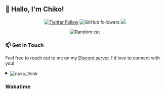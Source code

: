 ## 👋 Hallo, I'm Chiko!

<div align="center">

[![Twitter Follow](https://img.shields.io/twitter/follow/chikoxq?label=Follow)](https://twitter.com/intent/follow?screen_name=chikoxq)
![GitHub followers](https://img.shields.io/github/followers/chikof?label=Follow&style=social)
![](https://komarev.com/ghpvc/?username=chikof&color=blue)

</div>

<a href="https://cataas.com">
<img src="https://cataas.com/cat?type=square" align="right" width="300"alt="Random cat">
</a>

<div><picture><img src="https://raw.githubusercontent.com/carbon-language/carbon-lang/refs/heads/trunk/docs/images/bumper.png" alt=""></picture></div>

### 📫 Get in Touch
Feel free to reach out to me on my [Discord server](https://discord.gg/sejc7TnX6N). I'd love to connect with you!

<details>
<summary>
<img src="https://cdn3.emoji.gg/emojis/64203-noko-think.png" width="35px" height="35px" alt="noko_think" align="center">

### Wakatime
</summary>

<!--START_SECTION:waka-->
![Code Time](http://img.shields.io/badge/Code%20Time-2%2C433%20hrs%201%20min-blue)

![Profile Views](http://img.shields.io/badge/Profile%20Views-19-blue)

![Lines of code](https://img.shields.io/badge/From%20Hello%20World%20I%27ve%20Written-9.8%20million%20lines%20of%20code-blue)

**🐱 My GitHub Data** 

> 📦 106.3 kB Used in GitHub's Storage 
 > 
> 🏆 446 Contributions in the Year 2025
 > 
> 💼 Opted to Hire
 > 
> 📜 42 Public Repositories 
 > 
> 🔑 33 Private Repositories 
 > 
**I'm a Night 🦉** 

```text
🌞 Morning                925 commits         █░░░░░░░░░░░░░░░░░░░░░░░░   04.78 % 
🌆 Daytime                6007 commits        ████████░░░░░░░░░░░░░░░░░   31.06 % 
🌃 Evening                9316 commits        ████████████░░░░░░░░░░░░░   48.16 % 
🌙 Night                  3095 commits        ████░░░░░░░░░░░░░░░░░░░░░   16.00 % 
```
📅 **I'm Most Productive on Sunday** 

```text
Monday                   2263 commits        ███░░░░░░░░░░░░░░░░░░░░░░   11.70 % 
Tuesday                  1336 commits        ██░░░░░░░░░░░░░░░░░░░░░░░   06.91 % 
Wednesday                2607 commits        ███░░░░░░░░░░░░░░░░░░░░░░   13.48 % 
Thursday                 2899 commits        ████░░░░░░░░░░░░░░░░░░░░░   14.99 % 
Friday                   3566 commits        █████░░░░░░░░░░░░░░░░░░░░   18.44 % 
Saturday                 2414 commits        ███░░░░░░░░░░░░░░░░░░░░░░   12.48 % 
Sunday                   4258 commits        ██████░░░░░░░░░░░░░░░░░░░   22.01 % 
```


📊 **This Week I Spent My Time On** 

```text
🕑︎ Time Zone: Europe/London

💬 Programming Languages: 
Nix                      19 mins             ████████████░░░░░░░░░░░░░   46.97 % 
Other                    11 mins             ███████░░░░░░░░░░░░░░░░░░   27.60 % 
Lua                      5 mins              ███░░░░░░░░░░░░░░░░░░░░░░   13.54 % 
Rust                     3 mins              ██░░░░░░░░░░░░░░░░░░░░░░░   08.00 % 
Bash                     1 min               █░░░░░░░░░░░░░░░░░░░░░░░░   02.73 % 

🔥 Editors: 
Neovim                   42 mins             █████████████████████████   100.00 % 

💻 Operating System: 
Linux                    42 mins             █████████████████████████   100.00 % 
```

**I Mostly Code in TypeScript** 

```text
TypeScript               32 repos            ██████████░░░░░░░░░░░░░░░   41.03 % 
Rust                     29 repos            █████████░░░░░░░░░░░░░░░░   37.18 % 
Nix                      6 repos             ██░░░░░░░░░░░░░░░░░░░░░░░   07.69 % 
Lua                      3 repos             █░░░░░░░░░░░░░░░░░░░░░░░░   03.85 % 
Svelte                   1 repo              ░░░░░░░░░░░░░░░░░░░░░░░░░   01.28 % 
```




 Last Updated on 29/09/2025 01:07:32 UTC
<!--END_SECTION:waka-->

</details>

<!--
<p align="center">
     <a href="https://discord.gg/HhybNhchcC"><img src="https://invidget.switchblade.xyz/sejc7TnX6N" align="center" ><a>
</p> 
-->
